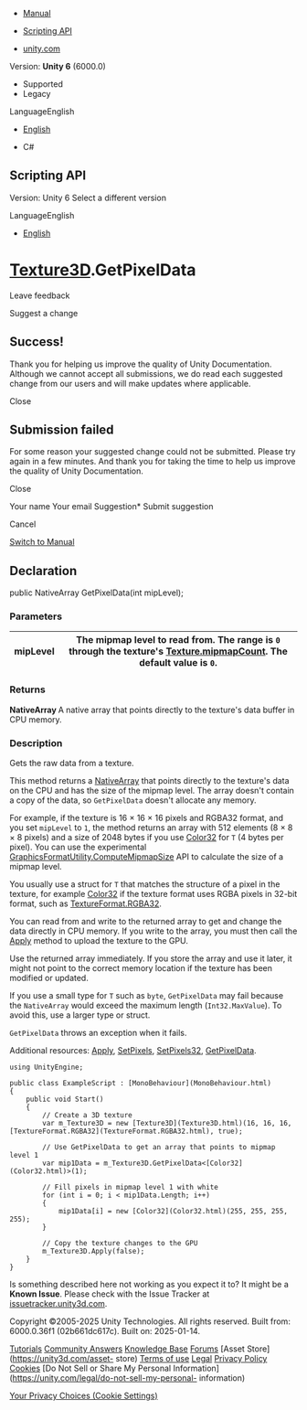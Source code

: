 [ ]()

  * [Manual](../Manual/index.html)
  * [Scripting API](../ScriptReference/index.html)

  * [unity.com](https://unity.com/)

Version: **Unity 6** (6000.0)

  * Supported
  * Legacy

LanguageEnglish

  * [English]()

  * C#

[ ](https://docs.unity3d.com)

## Scripting API

Version: Unity 6 Select a different version

LanguageEnglish

  * [English]()

#  [Texture3D](Texture3D.html).GetPixelData

Leave feedback

Suggest a change

## Success!

Thank you for helping us improve the quality of Unity Documentation. Although
we cannot accept all submissions, we do read each suggested change from our
users and will make updates where applicable.

Close

## Submission failed

For some reason your suggested change could not be submitted. Please <a>try
again</a> in a few minutes. And thank you for taking the time to help us
improve the quality of Unity Documentation.

Close

Your name Your email Suggestion* Submit suggestion

Cancel

[Switch to Manual](../Manual/class-Texture3D.html "Go to Texture3D Component
in the Manual")

## Declaration

public NativeArray<T> GetPixelData(int mipLevel);

### Parameters

mipLevel | The mipmap level to read from. The range is `0` through the texture's [Texture.mipmapCount](Texture-mipmapCount.html). The default value is `0`.  
---|---  
  
### Returns

**NativeArray <T>** A native array that points directly to the texture's data
buffer in CPU memory.

### Description

Gets the raw data from a texture.

This method returns a [NativeArray<T0>](Unity.Collections.NativeArray_1.html)
that points directly to the texture's data on the CPU and has the size of the
mipmap level. The array doesn't contain a copy of the data, so `GetPixelData`
doesn't allocate any memory.  
  
For example, if the texture is 16 × 16 × 16 pixels and RGBA32 format, and you
set `mipLevel` to `1`, the method returns an array with 512 elements (8 × 8 ×
8 pixels) and a size of 2048 bytes if you use [Color32](Color32.html) for `T`
(4 bytes per pixel). You can use the experimental
[GraphicsFormatUtility.ComputeMipmapSize](Experimental.Rendering.GraphicsFormatUtility.ComputeMipmapSize.html)
API to calculate the size of a mipmap level.  
  
You usually use a struct for `T` that matches the structure of a pixel in the
texture, for example [Color32](Color32.html) if the texture format uses RGBA
pixels in 32-bit format, such as
[TextureFormat.RGBA32](TextureFormat.RGBA32.html).  
  
You can read from and write to the returned array to get and change the data
directly in CPU memory. If you write to the array, you must then call the
[Apply](Texture3D.Apply.html) method to upload the texture to the GPU.  
  
Use the returned array immediately. If you store the array and use it later,
it might not point to the correct memory location if the texture has been
modified or updated.  
  
If you use a small type for `T` such as `byte`, `GetPixelData` may fail
because the `NativeArray` would exceed the maximum length (`Int32.MaxValue`).
To avoid this, use a larger type or struct.  
  
`GetPixelData` throws an exception when it fails.  
  
Additional resources: [Apply](Texture3D.Apply.html),
[SetPixels](Texture3D.SetPixels.html),
[SetPixels32](Texture3D.SetPixels32.html),
[GetPixelData](Texture3D.GetPixelData.html).

    
    
    using UnityEngine;  
      
    public class ExampleScript : [MonoBehaviour](MonoBehaviour.html)
    {
        public void Start()
        {
            // Create a 3D texture
            var m_Texture3D = new [Texture3D](Texture3D.html)(16, 16, 16, [TextureFormat.RGBA32](TextureFormat.RGBA32.html), true);  
      
            // Use GetPixelData to get an array that points to mipmap level 1
            var mip1Data = m_Texture3D.GetPixelData<[Color32](Color32.html)>(1);  
      
            // Fill pixels in mipmap level 1 with white
            for (int i = 0; i < mip1Data.Length; i++)
            {
                mip1Data[i] = new [Color32](Color32.html)(255, 255, 255, 255);
            }  
      
            // Copy the texture changes to the GPU
            m_Texture3D.Apply(false);
        }
    }
    

Is something described here not working as you expect it to? It might be a
**Known Issue**. Please check with the Issue Tracker at
[issuetracker.unity3d.com](https://issuetracker.unity3d.com).

Copyright ©2005-2025 Unity Technologies. All rights reserved. Built from:
6000.0.36f1 (02b661dc617c). Built on: 2025-01-14.

[Tutorials](https://unity3d.com/learn) [Community
Answers](https://answers.unity3d.com) [Knowledge
Base](https://support.unity3d.com/hc/en-us)
[Forums](https://forum.unity3d.com) [Asset Store](https://unity3d.com/asset-
store) [Terms of use](https://docs.unity3d.com/Manual/TermsOfUse.html)
[Legal](https://unity.com/legal) [Privacy
Policy](https://unity.com/legal/privacy-policy)
[Cookies](https://unity.com/legal/cookie-policy) [Do Not Sell or Share My
Personal Information](https://unity.com/legal/do-not-sell-my-personal-
information)

[Your Privacy Choices (Cookie Settings)](javascript:void\(0\);)

